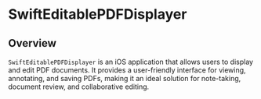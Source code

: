 # SwiftEditablePDFDisplayer

## Overview

`SwiftEditablePDFDisplayer` is an iOS application that allows users to display and edit PDF documents. It provides a user-friendly interface for viewing, annotating, and saving PDFs, making it an ideal solution for note-taking, document review, and collaborative editing.
